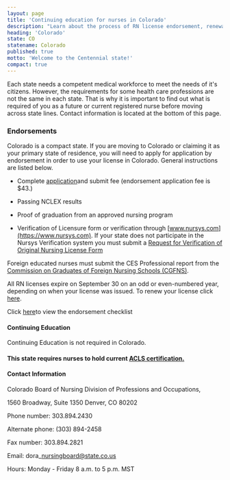 ```yaml
---
layout: page
title: 'Continuing education for nurses in Colorado'
description: "Learn about the process of RN license endorsement, renewal, and continuing education in Colorado."
heading: 'Colorado'
state: CO
statename: Colorado
published: true
motto: 'Welcome to the Centennial state!'
compact: true
---
```


Each state needs a competent medical workforce to meet the needs of it's
citizens. However, the requirements for some health care professions are
not the same in each state. That is why it is important to find out what
is required of you as a future or current registered nurse before moving
across state lines. Contact information is located at the bottom of this
page.

### Endorsements

Colorado is a compact state. If you are moving to Colorado or claiming
it as your primary state of residence, you will need to apply for
application by endorsement in order to use your license in Colorado.
General instructions are listed below.

-   Complete
    [application](https://apps2.colorado.gov/dora/licensing/default.aspx)and
    submit fee (endorsement application fee is \$43.)

-   Passing NCLEX results

-   Proof of graduation from an approved nursing program

-   Verification of Licensure form or verification through
    [www.nursys.com](https://www.nursys.com). If your state does not
    participate in the Nursys Verification system you must submit a
    [Request for Verification of Original Nursing License
    Form](https://drive.google.com/file/d/1tcCIkZ0X_F4ydi4xhF-0siKl8dCgSDAF/view "Request for Verification of Original Nursing License
            Form")

Foreign educated nurses must submit the CES Professional report from the
[Commission on Graduates of Foreign Nursing Schools
(CGFNS)](https://www.cgfns.org/ "Commission on Graduates of
        Foreign Nursing Schools homepage").

All RN licenses expire on September 30 on an odd or even-numbered year,
depending on when your license was issued. To renew your license click
[here](https://apps2.colorado.gov/dora/licensing/default.aspx "license renewal page").

Click
[here](https://drive.google.com/file/d/0BzKoVwvexVATTEVXYV9jeTBHcDg/view)to
view the endorsement checklist

#### Continuing Education

Continuing Education is not required in Colorado.

#### This state requires nurses to hold current [ACLS certification.](https://www.acls.net/colorado-acls-pals-bls)

#### Contact Information

Colorado Board of Nursing Division
of Professions and Occupations,

1560 Broadway, Suite 1350
Denver, CO 80202

Phone number: 303.894.2430

Alternate phone: (303) 894-2458

Fax number: 303.894.2821

Email: dora\_nursingboard@state.co.us

Hours: Monday - Friday 8 a.m. to 5 p.m. MST
